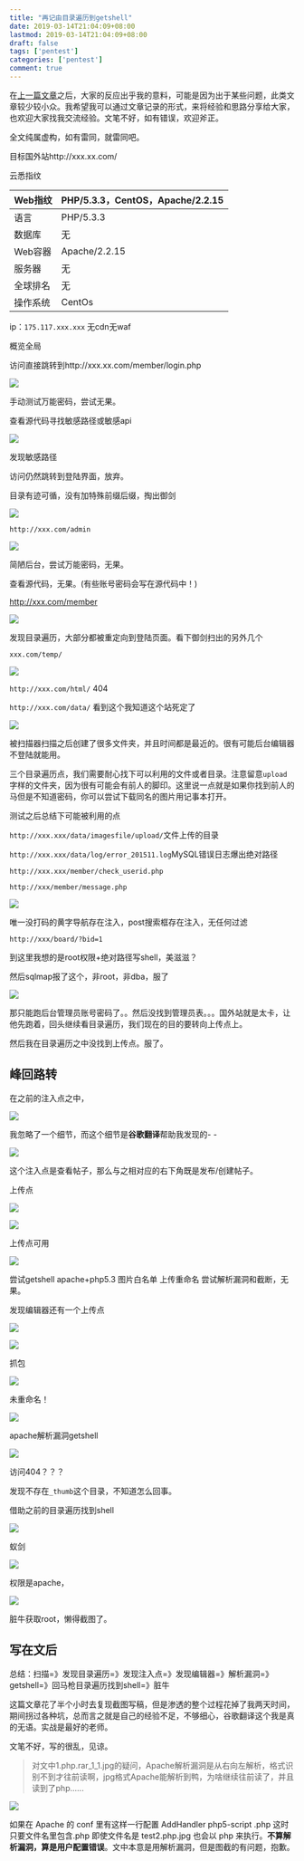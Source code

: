 ```yaml
---
title: "再记由目录遍历到getshell"
date: 2019-03-14T21:04:09+08:00
lastmod: 2019-03-14T21:04:09+08:00
draft: false
tags: ['pentest']
categories: ['pentest']
comment: true
---
```


在[上一篇文章](https://y4er.com/post/pentest-03-12/)之后，大家的反应出乎我的意料，可能是因为出于某些问题，此类文章较少较小众。我希望我可以通过文章记录的形式，来将经验和思路分享给大家，也欢迎大家找我交流经验。文笔不好，如有错误，欢迎斧正。

<!--more-->

全文纯属虚构，如有雷同，就雷同吧。

目标国外站http://xxx.xx.com/

云悉指纹

| Web指纹  | PHP/5.3.3，CentOS，Apache/2.2.15 |
| -------- | -------------------------------- |
| 语言     | PHP/5.3.3                        |
| 数据库   | 无                               |
| Web容器  | Apache/2.2.15                    |
| 服务器   | 无                               |
| 全球排名 | 无                               |
| 操作系统 | CentOs                           |

ip：`175.117.xxx.xxx` 无cdn无waf

概览全局

访问直接跳转到http://xxx.xx.com/member/login.php

![](https://y4er.com/img/uploads/20190509164910.jpg)

手动测试万能密码，尝试无果。

查看源代码寻找敏感路径或敏感api

![](https://y4er.com/img/uploads/20190509160468.jpg)

发现敏感路径

访问仍然跳转到登陆界面，放弃。

目录有迹可循，没有加特殊前缀后缀，掏出御剑

![](https://y4er.com/img/uploads/20190509161518.jpg)

`http://xxx.com/admin`

![](https://y4er.com/img/uploads/20190509169731.jpg)

简陋后台，尝试万能密码，无果。

查看源代码，无果。(有些账号密码会写在源代码中！)

http://xxx.com/member

![](https://y4er.com/img/uploads/20190509162911.jpg)

发现目录遍历，大部分都被重定向到登陆页面。看下御剑扫出的另外几个

`xxx.com/temp/`

![](https://y4er.com/img/uploads/20190509167791.jpg)

`http://xxx.com/html/` 404

`http://xxx.com/data/` 看到这个我知道这个站死定了

![](https://y4er.com/img/uploads/20190509167028.jpg)

被扫描器扫描之后创建了很多文件夹，并且时间都是最近的。很有可能后台编辑器不登陆就能用。

三个目录遍历点，我们需要耐心找下可以利用的文件或者目录。注意留意`upload`字样的文件夹，因为很有可能会有前人的脚印。这里说一点就是如果你找到前人的马但是不知道密码，你可以尝试下载同名的图片用记事本打开。

测试之后总结下可能被利用的点

`http://xxx.xxx/data/imagesfile/upload/`文件上传的目录

`http://xxx.xxx/data/log/error_201511.log`MySQL错误日志爆出绝对路径

`http://xxx.xxx/member/check_userid.php`

`http://xxx/member/message.php`

![](https://y4er.com/img/uploads/20190509162150.jpg)

唯一没打码的黄字导航存在注入，post搜索框存在注入，无任何过滤

`http://xxx/board/?bid=1`

到这里我想的是root权限+绝对路径写shell，美滋滋？

然后sqlmap报了这个，非root，非dba，服了

![](https://y4er.com/img/uploads/20190509164069.jpg)

那只能跑后台管理员账号密码了。。然后没找到管理员表。。。国外站就是太卡，让他先跑着，回头继续看目录遍历，我们现在的目的要转向上传点上。

然后我在目录遍历之中没找到上传点。服了。

## 峰回路转

在之前的注入点之中，

![](https://y4er.com/img/uploads/20190509161078.jpg)

我忽略了一个细节，而这个细节是**谷歌翻译**帮助我发现的- -

![](https://y4er.com/img/uploads/20190509168152.jpg)

这个注入点是查看帖子，那么与之相对应的右下角既是发布/创建帖子。

上传点

![](https://y4er.com/img/uploads/20190509164556.jpg)

![](https://y4er.com/img/uploads/20190509165309.jpg)

上传点可用

![](https://y4er.com/img/uploads/20190509162473.jpg)

尝试getshell apache+php5.3 图片白名单 上传重命名 尝试解析漏洞和截断，无果。

发现编辑器还有一个上传点

![](https://y4er.com/img/uploads/20190509166039.jpg)

![](https://y4er.com/img/uploads/20190509167995.jpg)

抓包

![](https://y4er.com/img/uploads/20190509161165.jpg)

未重命名！

![](https://y4er.com/img/uploads/20190509169611.jpg)

apache解析漏洞getshell

![](https://y4er.com/img/uploads/20190509165481.jpg)

访问404？？？

发现不存在`_thumb`这个目录，不知道怎么回事。

借助之前的目录遍历找到shell

![](https://y4er.com/img/uploads/20190509161244.jpg)

蚁剑

![](https://y4er.com/img/uploads/20190509164656.jpg)

权限是apache，

![](https://y4er.com/img/uploads/20190509163005.jpg)

脏牛获取root，懒得截图了。

## 写在文后

总结：扫描=》发现目录遍历=》发现注入点=》发现编辑器=》解析漏洞=》getshell=》回马枪目录遍历找到shell=》脏牛

这篇文章花了半个小时去复现截图写稿，但是渗透的整个过程花掉了我两天时间，期间拐过各种坑，总而言之就是自己的经验不足，不够细心，谷歌翻译这个我是真的无语。实战是最好的老师。

文笔不好，写的很乱，见谅。



> 对文中1.php.rar_1_1.jpg的疑问，Apache解析漏洞是从右向左解析，格式识别不到才往前读啊，jpg格式Apache能解析到鸭，为啥继续往前读了，并且读到了php......

![](https://y4er.com/img/uploads/20190509164530.jpg)

如果在 Apache 的 conf 里有这样一行配置 AddHandler php5-script .php 这时只要文件名里包含.php 即使文件名是 test2.php.jpg 也会以 php 来执行。**不算解析漏洞，算是用户配置错误**。文中本意是用解析漏洞，但是图截的有问题，抱歉。